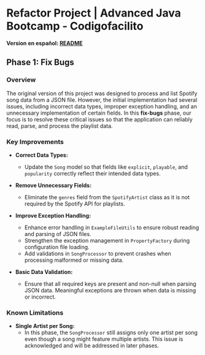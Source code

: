 # Refactor Project | Advanced Java Bootcamp - Codigofacilito

**Version en español: [README](README-ES.md)**

## Phase 1: Fix Bugs

### Overview
The original version of this project was designed to process and list Spotify song data from a JSON file. However, the initial implementation had several issues, including incorrect data types, improper exception handling, and an unnecessary implementation of certain fields. In this **fix-bugs** phase, our focus is to resolve these critical issues so that the application can reliably read, parse, and process the playlist data.

### Key Improvements
- **Correct Data Types:**  
  - Update the `Song` model so that fields like `explicit`, `playable`, and `popularity` correctly reflect their intended data types.
  
- **Remove Unnecessary Fields:**  
  - Eliminate the `genres` field from the `SpotifyArtist` class as it is not required by the Spotify API for playlists.
  
- **Improve Exception Handling:**  
  - Enhance error handling in `ExampleFileUtils` to ensure robust reading and parsing of JSON files.
  - Strengthen the exception management in `PropertyFactory` during configuration file loading.
  - Add validations in `SongProcessor` to prevent crashes when processing malformed or missing data.

- **Basic Data Validation:**  
  - Ensure that all required keys are present and non-null when parsing JSON data. Meaningful exceptions are thrown when data is missing or incorrect.

### Known Limitations
- **Single Artist per Song:**
  - In this phase, the `SongProcessor` still assigns only one artist per song even though a song might feature multiple artists. This issue is acknowledged and will be addressed in later phases.